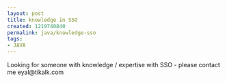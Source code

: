 ```yaml
---
layout: post
title: knowledge in SSO
created: 1219740840
permalink: java/knowledge-sso
tags:
- JAVA
---
```

<p class="rteleft">Looking for someone with knowledge / expertise with SSO - please contact me eyal@tikalk.com</p>
